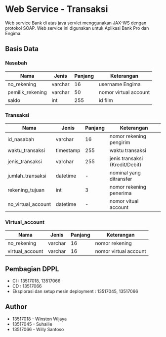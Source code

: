# Web Service - Transaksi
Web service Bank di atas java servlet menggunakan JAX-WS dengan protokol SOAP. Web service ini digunakan untuk Aplikasi Bank Pro dan Engima.

## Basis Data

### Nasabah
| **Nama**         | **Jenis** | **Panjang** | **Keterangan**        |
|------------------|-----------|-------------|-----------------------|
| no_rekening      | varchar   | 16          | username Engima       | 
| pemilik_rekening | varchar   | 50          | nomor virtual account |
| saldo            | int       | 255         | id film               |

### Transaksi
| **Nama**           | **Jenis** | **Panjang** | **Keterangan**                 |
|--------------------|-----------|-------------|--------------------------------|
| id_nasabah         | varchar   | 16          | nomor rekening pengirim        | 
| waktu_transaksi    | timestamp | 255         | waktu transaksi                |
| jenis_transaksi    | varchar   | 255         | jenis transaksi (Kredit/Debit) |
| jumlah_transaksi   | datetime  | -           | nominal yang ditransfer        |
| rekening_tujuan    | int       | 3           | nomor rekening penerima        |
| no_virtual_account | datetime  | -           | nomor vitual account           |

### Virtual_account
| **Nama**        | **Jenis** | **Panjang** | **Keterangan**        |
|-----------------|-----------|-------------|-----------------------|
| no_rekening     | varchar   | 16          | nomor rekening        | 
| virtual_account | varchar   | 16          | nomor virtual account |

## Pembagian DPPL
- CI : 13517018, 13517066
- CD : 13517066
- Eksplorasi dan setup mesin deployment : 13517045, 13517066

## Author
- 13517018 - Winston Wijaya
- 13517045 - Suhailie
- 13517066 - Willy Santoso
